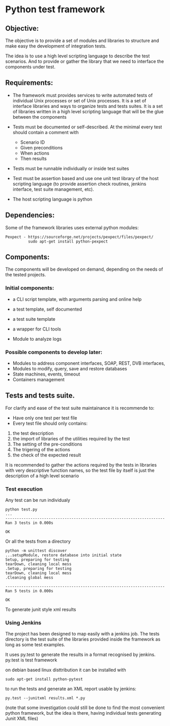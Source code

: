 # Python test framework

## Objective:

The objective is to provide a set of modules and libraries to structure and make easy the development of integration tests.

The idea is to use a high level scripting language to describe the test scenarios. And to provide or gather the library that we need to interface the components under test. 

## Requirements:


  * The framework must provides services to write automated tests of individual Unix processes or set of Unix processes. It is a set of interface libraries and ways to organize tests and tests suites. It is a set of libraries written in a high level scripting language that will be the glue between the components
  * Tests must be documented or self-described. At the minimal every test should contain a comment with
  
    * Scenario ID
    * Given preconditions
    * When actions
    * Then results

  * Tests must be runnable individually or inside test suites
  * Test must be assertion based and use one unit test library of the host scripting language (to provide assertion check routines, jenkins interface, test suite management, etc).
  * The host scripting language is python

## Dependencies:

Some of the framework libraries uses external python modules:

    Pexpect - https://sourceforge.net/projects/pexpect/files/pexpect/
              sudo apt-get install python-pexpect

## Components:

The components will be developed on demand, depending on the needs of the tested projects. 

### Initial components:

  * a CLI script template, with arguments parsing and online help
  * a test template, self documented
  * a test suite template
  * a wrapper for CLI tools


  * Module to analyze logs


### Possible components to develop later:

  * Modules to address component interfaces, SOAP, REST, DVB interfaces, 
  * Modules to modify, query, save and restore databases
  * State machines, events, timeout
  * Containers management

## Tests and tests suite.

For clarify and ease of the test suite maintainance it is recommende to:
  * Have only one test per test file
  * Every test file should only contains:
  
  1. the test description
  2. the import of libraries of the utilities required by the test
  3. The setting of the pre-conditions
  4. The trigering of the actions
  5. the check of the expected result

It is recommended to gather the actions required by the tests in libraries with very descriptive function names, so the test file by itself is just the description of a high level scenario

### Test execution

Any test can be run individualy

    python test.py
    ...
    ----------------------------------------------------------------------
    Ran 3 tests in 0.000s

    OK

Or all the tests from a directory

    python -m unittest discover
    ...setupModule, restore database into initial state
    Setup, preparing for testing
    tearDown, cleaning local mess
    .Setup, preparing for testing
    tearDown, cleaning local mess
    .Cleaning global mess

    ----------------------------------------------------------------------
    Ran 5 tests in 0.000s

    OK

To generate junit style xml results
    
### Using Jenkins

The project has been designed to map easily with a jenkins job. The tests directory is the test suite of the libraries provided inside the framework as long as some test examples.

It uses py.test to generate the results in a format recognised by jenkins. py.test is test framework

on debian based linux disttribution it can be installed with
   
    sudo apt-get install python-pytest

to run the tests and generate an XML report usable by jenkins:

    py.test --junitxml results.xml *.py
    
(note that some investigation could still be done to find the most convenient python framework, but the idea is there, having individual tests generating Junit XML files)

